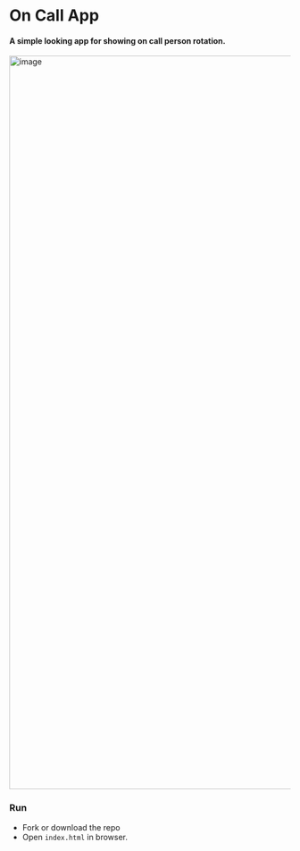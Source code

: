 # On Call App

#### A simple looking app for showing on call person rotation.

<img width="1313" alt="image" src="https://user-images.githubusercontent.com/31771552/168485279-646fce5b-95d3-4081-804c-e95b5b6c70c2.png">


### Run
- Fork or download the repo
- Open `index.html` in browser.

